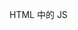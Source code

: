 HTML 中的 JS

# <script>

- 将 JavaScript 插入 HTML 的主要方法是使用<script>元素

## script 主要属性

- 都是可选属性

1. async: 表示应该立即开始下载脚本，**但不能阻止其他页面动作**，比如下载资源或等待其他脚本加载(只对外部脚本文件有效)，但是有多个 async 的时候，**不能保证脚本的执行顺序**。异步脚本不应该在加载期间修改 DOM。异步脚本保证会在页面的 load 事件前执行，但可能会在 DOMContentLoaded 之前或之后
2. crossorigin: 配置相关请求的 CORS(跨源资源共享)设置。默认不使用 CORS。crossorigin="anonymous"配置文件请求不必设置凭据标志。crossorigin="use-credentials"设置凭据标志，意味着出站请求会包含凭据
3. defer: 脚本延迟到文档完全被解析和显示之后再执行(只对外部脚本文件有效)，**不能保证脚本的执行顺序**
4. integrity: 允许比对接收到的资源和指定的加密签名以验证子资源完整性(SRI，12 Subresource Integrity)。如果接收到的资源的签名与这个属性指定的签名不匹配，则页面会报错，脚本不会执行。这个属性可以用于确保内容分发网络(CDN，Content Delivery Network)不会提供恶意内容
5. src: 表示包含要执行的代码的外部文件
6. type: 表示代码块中脚本语言的内容类型(也称 MIME 类型)。按照惯例，这个值始终都是"text/javascript"
